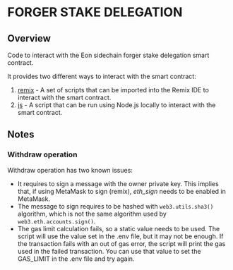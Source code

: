 # FORGER STAKE DELEGATION

## Overview

Code to interact with the Eon sidechain forger stake delegation smart contract.

It provides two different ways to interact with the smart contract:
1. [remix](./docs/REMIX.md) - A set of scripts that can be imported into the Remix IDE to interact with the smart contract.
2. [js](./docs/JS.md) - A script that can be run using Node.js locally to interact with the smart contract.

## Notes

### Withdraw operation

Withdraw operation has two known issues:

- It requires to sign a message with the owner private key. This implies that, if using MetaMask to sign (remix), _eth_sign_ needs to be enabled in MetaMask.
- The message to sign requires to be hashed with `web3.utils.sha3()` algorithm, which is not the same algorithm used by `web3.eth.accounts.sign()`.
- The gas limit calculation fails, so a static value needs to be used. The script will use the value set in the .env file, but it may not be enough. If the transaction fails with an out of gas error, the script will print the gas used in the failed transaction. You can use that value to set the GAS_LIMIT in the .env file and try again.

